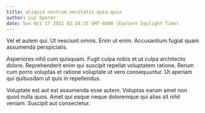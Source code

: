 ```yaml
---
title: aliquid nostrum veritatis quia quia
author: Luz Sporer
date: Sun Oct 17 2021 02:24:35 GMT-0400 (Eastern Daylight Time)
---
```

Vel et autem qui. Ut nesciunt omnis. Enim ut enim. Accusantium fugiat quam assumenda perspiciatis.

 Asperiores nihil cum quisquam. Fugit culpa nobis et ut culpa architecto dolore. Reprehenderit enim qui suscipit repellat voluptatem ratione. Rerum cum porro voluptas et ratione voluptate ut vero consequuntur. Ut aperiam qui quibusdam ut quis in repellendus.

 Voluptate est aut est assumenda esse autem. Voluptas earum amet non quod nulla quos. Amet qui eaque neque doloremque qui alias sit nihil veniam. Suscipit aut consectetur.